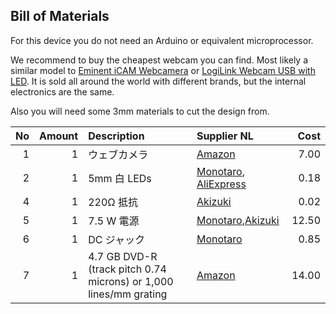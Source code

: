 ## Bill of Materials

For this device you do not need an Arduino or equivalent microprocessor.

We recommend to buy the cheapest webcam you can find. Most likely a similar model to [Eminent iCAM Webcamera](http://tweakers.net/pricewatch/275640/eminent-icam-webcamera-met-microfoon-(em1089).html) or [LogiLink Webcam USB with LED](http://tweakers.net/pricewatch/275550/logilink-webcam-usb-with-led.html). It is sold all around the world with different brands, but the internal electronics are the same.

Also you will need some 3mm materials to cut the design from.

No | Amount | Description | Supplier NL | Cost 
------------: | ------------: | :------------ | :------------ | ------------:
1 | 1 | ウェブカメラ | [Amazon](http://amzn.asia/3gSnP2s) | 7.00 
2 | 1 |5mm 白 LEDs|[Monotaro](https://www.monotaro.com/g/00959141/), [AliExpress](https://www.aliexpress.com/item/100Pcs-pack-5mm-LED-Light-White-Ultra-Bright-15000MCD-Lamp-Diodes/32671982531.html)|0.18|
4 | 1 | 220Ω 抵抗|[Akizuki](http://akizukidenshi.com/catalog/g/gR-25221/)|0.02|
5 | 1 | 7.5 W 電源|[Monotaro](https://www.monotaro.com/g/00013136/?t.q=dc%20%83A%83_%83v%83%5E%81%5B%207.5v),[Akizuki](http://akizukidenshi.com/catalog/g/gM-02194/)|12.50|
6 | 1 | DC ジャック|[Monotaro](https://www.monotaro.com/g/00959124/?t.q=dc%20%83W%83%83%83b%83N)|0.85|
7 | 1 | 4.7 GB DVD-R (track pitch 0.74 microns) or 1,000 lines/mm grating|[Amazon](http://amzn.asia/887x0K1) | 14.00 
